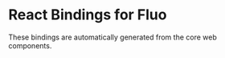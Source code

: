 # React Bindings for Fluo

These bindings are automatically generated from the core web components.
